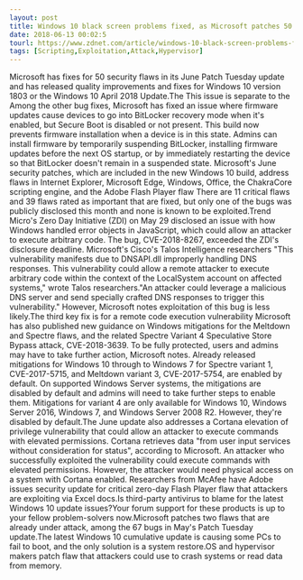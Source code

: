 ```yaml
---
layout: post
title: Windows 10 black screen problems fixed, as Microsoft patches 50 security flaws
date: 2018-06-13 00:02:5
tourl: https://www.zdnet.com/article/windows-10-black-screen-problems-fixed-as-microsoft-patches-50-security-flaws/
tags: [Scripting,Exploitation,Attack,Hypervisor]
---
```

Microsoft has fixes for 50 security flaws in its June Patch Tuesday update and has released quality improvements and fixes for Windows 10 version 1803 or the Windows 10 April 2018 Update.The This issue is separate to the Among the other bug fixes, Microsoft has fixed an issue where firmware updates cause devices to go into BitLocker recovery mode when it's enabled, but Secure Boot is disabled or not present. This build now prevents firmware installation when a device is in this state. Admins can install firmware by temporarily suspending BitLocker, installing firmware updates before the next OS startup, or by immediately restarting the device so that BitLocker doesn't remain in a suspended state. Microsoft's June security patches, which are included in the new Windows 10 build, address flaws in Internet Explorer, Microsoft Edge, Windows, Office, the ChakraCore scripting engine, and the Adobe Flash Player flaw There are 11 critical flaws and 39 flaws rated as important that are fixed, but only one of the bugs was publicly disclosed this month and none is known to be exploited.Trend Micro's Zero Day Initiative (ZDI) on May 29 disclosed an issue with how Windows handled error objects in JavaScript, which could allow an attacker to execute arbitrary code. The bug, CVE-2018-8267, exceeded the ZDI's disclosure deadline. Microsoft's Cisco's Talos Intelligence researchers "This vulnerability manifests due to DNSAPI.dll improperly handling DNS responses. This vulnerability could allow a remote attacker to execute arbitrary code within the context of the LocalSystem account on affected systems," wrote Talos researchers."An attacker could leverage a malicious DNS server and send specially crafted DNS responses to trigger this vulnerability." However, Microsoft notes exploitation of this bug is less likely.The third key fix is for a remote code execution vulnerability Microsoft has also published new guidance on Windows mitigations for the Meltdown and Spectre flaws, and the related Spectre Variant 4 Speculative Store Bypass attack, CVE-2018-3639. To be fully protected, users and admins may have to take further action, Microsoft notes. Already released mitigations for Windows 10 through to Windows 7 for Spectre variant 1, CVE-2017-5715, and Meltdown variant 3, CVE-2017-5754, are enabled by default. On supported Windows Server systems, the mitigations are disabled by default and admins will need to take further steps to enable them. Mitigations for variant 4 are only available for Windows 10, Windows Server 2016, Windows 7, and Windows Server 2008 R2. However, they're disabled by default.The June update also addresses a Cortana elevation of privilege vulnerability that could allow an attacker to execute commands with elevated permissions. Cortana retrieves data "from user input services without consideration for status", according to Microsoft. An attacker who successfully exploited the vulnerability could execute commands with elevated permissions. However, the attacker would need physical access on a system with Cortana enabled. Researchers from McAfee have Adobe issues security update for critical zero-day Flash Player flaw that attackers are exploiting via Excel docs.Is third-party antivirus to blame for the latest Windows 10 update issues?Your forum support for these products is up to your fellow problem-solvers now.Microsoft patches two flaws that are already under attack, among the 67 bugs in May's Patch Tuesday update.The latest Windows 10 cumulative update is causing some PCs to fail to boot, and the only solution is a system restore.OS and hypervisor makers patch flaw that attackers could use to crash systems or read data from memory.
